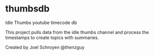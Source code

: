 # thumbsdb
Idle Thumbs youtube timecode db

This project pulls data from the idle thumbs channel and process the timestamps to create topics with summaries.

Created by Joel Schroyen @thenzguy
